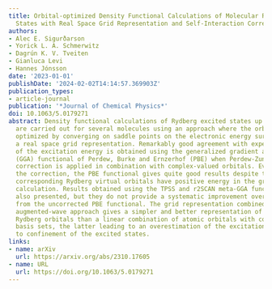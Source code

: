```yaml
---
title: Orbital-optimized Density Functional Calculations of Molecular Rydberg Excited
  States with Real Space Grid Representation and Self-Interaction Correction
authors:
- Alec E. Sigurðarson
- Yorick L. A. Schmerwitz
- Dagrún K. V. Tveiten
- Gianluca Levi
- Hannes Jónsson
date: '2023-01-01'
publishDate: '2024-02-02T14:14:57.369903Z'
publication_types:
- article-journal
publication: '*Journal of Chemical Physics*'
doi: 10.1063/5.0179271
abstract: Density functional calculations of Rydberg excited states up to high energy
  are carried out for several molecules using an approach where the orbitals are variationally
  optimized by converging on saddle points on the electronic energy surface within
  a real space grid representation. Remarkably good agreement with experimental estimates
  of the excitation energy is obtained using the generalized gradient approximation
  (GGA) functional of Perdew, Burke and Ernzerhof (PBE) when Perdew-Zunger self-interaction
  correction is applied in combination with complex-valued orbitals. Even without
  the correction, the PBE functional gives quite good results despite the fact that
  corresponding Rydberg virtual orbitals have positive energy in the ground state
  calculation. Results obtained using the TPSS and r2SCAN meta-GGA functionals are
  also presented, but they do not provide a systematic improvement over the results
  from the uncorrected PBE functional. The grid representation combined with the projector
  augmented-wave approach gives a simpler and better representation of the diffuse
  Rydberg orbitals than a linear combination of atomic orbitals with commonly used
  basis sets, the latter leading to an overestimation of the excitation energy due
  to confinement of the excited states.
links:
- name: arXiv
  url: https://arxiv.org/abs/2310.17605
- name: URL
  url: https://doi.org/10.1063/5.0179271
---
```


